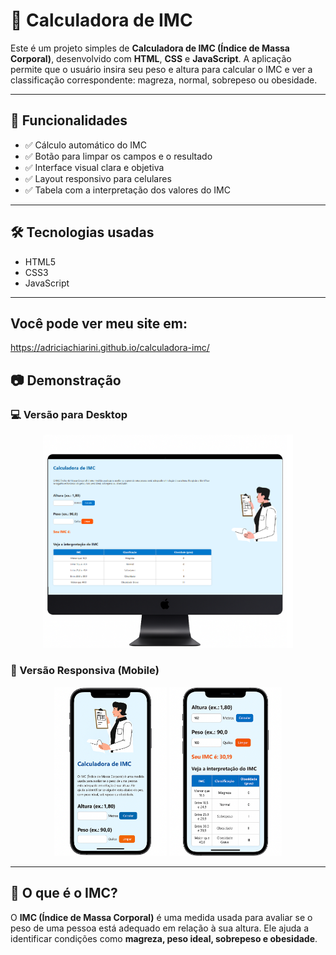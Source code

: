 # 🧮 Calculadora de IMC

Este é um projeto simples de **Calculadora de IMC (Índice de Massa Corporal)**, desenvolvido com **HTML**, **CSS** e **JavaScript**. A aplicação permite que o usuário insira seu peso e altura para calcular o IMC e ver a classificação correspondente: magreza, normal, sobrepeso ou obesidade.

---

## 🚀 Funcionalidades

- ✅ Cálculo automático do IMC
- ✅ Botão para limpar os campos e o resultado
- ✅ Interface visual clara e objetiva
- ✅ Layout responsivo para celulares
- ✅ Tabela com a interpretação dos valores do IMC

---

## 🛠️ Tecnologias usadas

- HTML5  
- CSS3  
- JavaScript   

---
## Você pode ver meu site em:

https://adriciachiarini.github.io/calculadora-imc/

## 📷 Demonstração

### 💻 Versão para Desktop

<p align="center">
  <img src="./assets/calc-imc-pc.png" alt="Versão Desktop do site" width="400">
</p>

### 📱 Versão Responsiva (Mobile)

<p align="center">
  <img src="./assets/imc-responsivo1.png" alt="Versão mobile 1" width="180">
  <img src="./assets/imc-responsivo2.png" alt="Versão mobile 2" width="180">
</p>

---

## 🧠 O que é o IMC?

O **IMC (Índice de Massa Corporal)** é uma medida usada para avaliar se o peso de uma pessoa está adequado em relação à sua altura. Ele ajuda a identificar condições como **magreza, peso ideal, sobrepeso e obesidade**.


